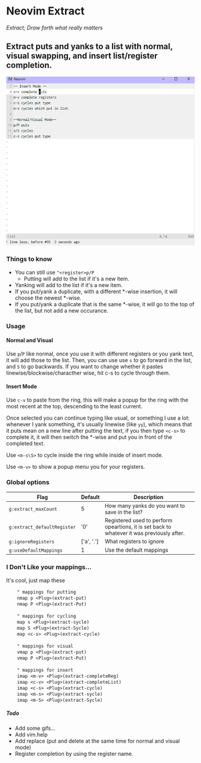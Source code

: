 # Neovim Extract

<i>Extract; Draw forth what really matters</i>

## Extract puts and yanks to a list with normal, visual swapping, and insert list/register completion.
![Extract Demo](ExtractDemo.gif)
### Things to know

- You can still use `"<register>p/P`
    - Putting will add to the list if it's a new item.
- Yanking will add to the list if it's a new item.
- If you put/yank a duplicate, with a different *-wise insertion,
  it will choose the newest *-wise.
- If you put/yank a duplicate that is the same *-wise, it will go
  to the top of the list, but not add a new occurance.

### Usage 

#### Normal and Visual

Use `p`/`P` like normal, once you use it with different registers or you yank
text, it will add those to the list.  Then, you can use use `s` to go forward
in the list, and `S` to go backwards. If you want to change whether it pastes
linewise/blockwise/characther wise, hit c-s to cycle through them.

#### Insert Mode

Use `c-v` to paste from the ring, this will make a popup for the ring with the most recent at the top,
descending to the least current.

Once selected you can continue typing like usual, or something I use a lot:
whenever I yank something, it's usually linewise (like `yy`), which means
that it puts mean on a new line after putting the text, if you then type
`<c-s>` to complete it, it will then switch the *-wise and put you in
front of the completed text.

Use `<m-s\S>` to cycle inside the ring while inside of insert mode.

Use `<m-v>` to show a popup menu you for your registers.


### Global options

| Flag                        | Default                           | Description                                                                                |
| -------------------         | --------------------------------- | ------------------------------------------------------                                     |
| `g:extract_maxCount`        | 5                                 | How many yanks do you want to save in the list?                                            |
| `g:extract_defaultRegister` | '0'                               | Registered used to perform opeartions, it is set back to whatever it was previously after. |
| `g:ignoreRegisters`         | ['a', '.']                        | What registers to ignore                                                                   |
| `g:useDefaultMappings`      | 1                                 | Use the default mappings                                                                   |

### I Don't Like your mappings...

It's cool, just map these

```vim
    " mappings for putting
    nmap p <Plug>(extract-put)
    nmap P <Plug>(extract-Put)

    " mappings for cycling
    map s <Plug>(extract-sycle)
    map S <Plug>(extract-Sycle)
    map <c-s> <Plug>(extract-cycle)

    " mappings for visual
    vmap p <Plug>(extract-put)
    vmap P <Plug>(extract-Put)

    " mappings for insert
    imap <m-v> <Plug>(extract-completeReg)
    imap <c-v> <Plug>(extract-completeList)
    imap <c-s> <Plug>(extract-cycle)
    imap <m-s> <Plug>(extract-sycle)
    imap <m-S> <Plug>(extract-Sycle)
```

##### Todo

- Add some gifs...
- Add vim.help
- Add replace (put and delete at the same time for normal and visual mode)
- Register completion by using the register name.
